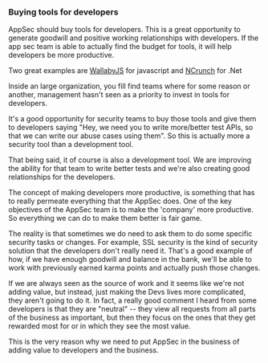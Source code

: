 ### Buying tools for developers

AppSec should buy tools for developers. This is a great opportunity to generate goodwill and positive working relationships with developers. If the app sec team is able to actually find the budget for tools, it will help developers be more productive.

Two great examples are [WallabyJS](https://wallabyjs.com/) for javascript and [NCrunch](http://www.ncrunch.net/) for .Net

Inside an large organization, you fill find teams where for some reason or another, management hasn't seen as a priority to invest in tools for developers.

It's a good opportunity for security teams to buy those tools and give them to developers saying "Hey, we need you to write more/better test APIs, so that we can write our abuse cases using them". So this is actually more a security tool than a development tool.

That being said, it of course is also a development tool. We are improving the ability for that team to write better tests and we're also creating good relationships for the developers.

The concept of making developers more productive, is something that has to really permeate everything that the AppSec does. One of the key objectives of the AppSec team is to make the 'company' more productive. So everything we can do to make them better is fair game.

The reality is that sometimes we do need to ask them to do some specific security tasks or changes. For example, SSL security is the kind of security solution that the developers don't really need it. That's a good example of how, if we have enough goodwill and balance in the bank, we'll be able to work with previously earned karma points and actually push those changes.

If we are always seen as the source of work and it seems like we're not adding value, but instead, just making the Devs lives more complicated, they aren't going to do it. In fact, a really good comment I heard from some developers is that they are "neutral" -- they view all requests from all parts of the business as important, but then they focus on the ones that they get rewarded most for or in which they see the most value.

This is the very reason why we need to put AppSec in the business of adding value to developers and the business.
